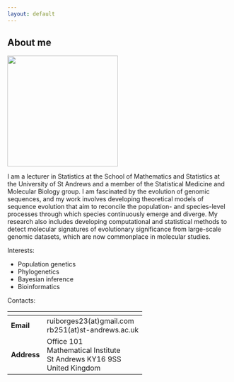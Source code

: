```yaml
---
layout: default
---
```


## About me

<img src="https://i1.rgstatic.net/ii/profile.image/591035822534666-1517925329445_Q512/Rui_Borges4.jpg" height="250">

I am a lecturer in Statistics at the School of Mathematics and Statistics at the University of St Andrews and a member of the Statistical Medicine and Molecular Biology group. I am fascinated by the evolution of genomic sequences, and my work involves developing theoretical models of sequence evolution that aim to reconcile the population- and species-level processes through which species continuously emerge and diverge. My research also includes developing computational and statistical methods to detect molecular signatures of evolutionary significance from large-scale genomic datasets, which are now commonplace in molecular studies.

Interests:
* Population genetics
* Phylogenetics
* Bayesian inference
* Bioinformatics


Contacts:

|<!-- --> | <!-- --> |
| --- | --- | 
|**Email** | ruiborges23(at)gmail.com <br/>rb251(at)st-andrews.ac.uk |
| **Address** | Office 101 <br/>Mathematical Institute <br/>St Andrews KY16 9SS <br/>United Kingdom |
